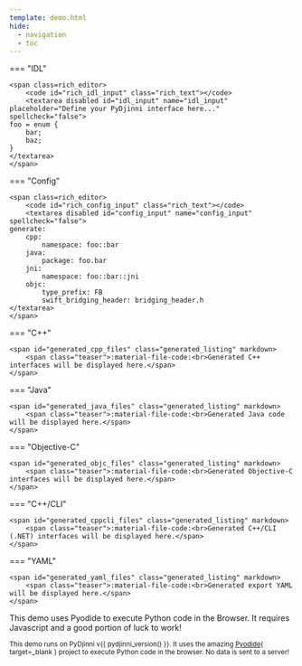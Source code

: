 ```yaml
---
template: demo.html
hide:
  - navigation
  - toc
---
```


<div id="demo" markdown>


<div class="demo-left" markdown>

=== "IDL"

    <span class=rich_editor>
        <code id="rich_idl_input" class="rich_text"></code>
        <textarea disabled id="idl_input" name="idl_input" placeholder="Define your PyDjinni interface here..." spellcheck="false">
    foo = enum {
        bar;
        baz;
    }
    </textarea>
    </span>
=== "Config"

    <span class=rich_editor>
        <code id="rich_config_input" class="rich_text"></code>
        <textarea disabled id="config_input" name="config_input" spellcheck="false">
    generate:
        cpp:
            namespace: foo::bar
        java:
            package: foo.bar
        jni:
            namespace: foo::bar::jni
        objc:
            type_prefix: FB
            swift_bridging_header: bridging_header.h
    </textarea>
    </span>

</div>

<div class="demo-right" markdown>

=== "C++"

    <span id="generated_cpp_files" class="generated_listing" markdown>
        <span class="teaser">:material-file-code:<br>Generated C++ interfaces will be displayed here.</span>
    </span>

=== "Java"

    <span id="generated_java_files" class="generated_listing" markdown>
        <span class="teaser">:material-file-code:<br>Generated Java code will be displayed here.</span>
    </span>

=== "Objective-C"

    <span id="generated_objc_files" class="generated_listing" markdown>
        <span class="teaser">:material-file-code:<br>Generated Objective-C interfaces will be displayed here.</span>
    </span>

=== "C++/CLI"

    <span id="generated_cppcli_files" class="generated_listing" markdown>
        <span class="teaser">:material-file-code:<br>Generated C++/CLI (.NET) interfaces will be displayed here.</span>
    </span>

=== "YAML"

    <span id="generated_yaml_files" class="generated_listing" markdown>
        <span class="teaser">:material-file-code:<br>Generated export YAML will be displayed here.</span>
    </span>

</div>

</div>

<div id="demo_output">
    This demo uses Pyodide to execute Python code in the Browser. It requires Javascript and a good portion of luck to work!
</div>

<small>This demo runs on PyDjinni v<span id="pydjinni_version">{{ pydjinni_version() }}</span>. It uses the amazing [Pyodide](https://pyodide.org/){ target=_blank } project to execute Python code in the browser.
    No data is sent to a server!</small>
